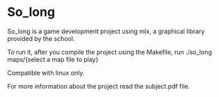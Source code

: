 # So_long

So_long is a game development project using mlx, a graphical library provided by the school.

To run it, after you compile the project using the Makefile, run ./so_long maps/{select a map file to play}

Compatible with linux only.

For more information about the project read the subject.pdf file.

